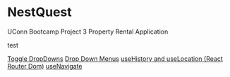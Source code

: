 # NestQuest
UConn Bootcamp Project 3 Property Rental Application

test

<a href= "https://stackoverflow.com/questions/71101621/react-text-dropdown-toggle-toggles-all">Toggle DropDowns</a>
<a href= "https://alvarotrigo.com/blog/drop-down-menu-javascript/">Drop Down Menus</a>
<a href= "https://v5.reactrouter.com/web/api/history>">useHistory and useLocation (React Router Dom)</a>
<a href= "https://reactrouter.com/en/main/hooks/use-navigate">useNavigate</a>
